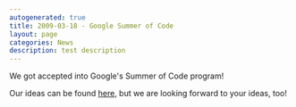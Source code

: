 ```yaml
---
autogenerated: true
title: 2009-03-18 - Google Summer of Code
layout: page
categories: News
description: test description
---
```


We got accepted into Google's Summer of Code program!

Our ideas can be found [here](SoC2009Ideas), but we are looking forward to your ideas, too!


